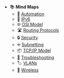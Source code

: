 - 📚 **Mind Maps**
  - 🤖 [Automation](automation.md)
  - 🔢 [IPv6](ipv6.md)
  - 🌐 [OSI Model](osi-model.md)
  - 🛣️ [Routing Protocols](routing-protocols.md)
  - 🔒 [Security](security.md)
  - ➗ [Subnetting](subnetting.md)
  - 📦 [TCP/IP Model](tcp-ip-model.md)
  - 🐞 [Troubleshooting](troubleshooting.md)
  - 🏷️ [VLANs](vlans.md)
  - 📶 [Wireless](wireless.md)
